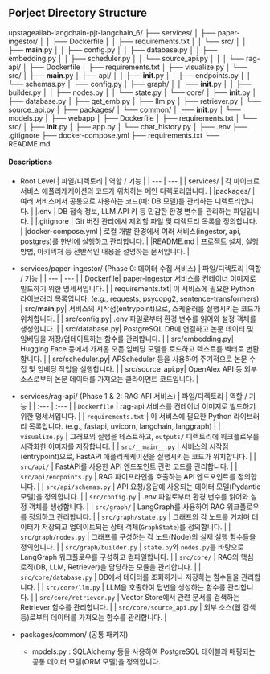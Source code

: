 ## Porject Directory Structure
upstageailab-langchain-pjt-langchain_6/
├── services/
│   ├── paper-ingestor/
│   │   ├── Dockerfile
│   │   ├── requirements.txt
│   │   └── src/
│   │       ├── __main__.py
│   │       ├── config.py
│   │       ├── database.py
│   │       ├── embedding.py
│   │       ├── scheduler.py
│   │       └── source_api.py
│   │
│   └── rag-api/
│       ├── Dockerfile
│       ├── requirements.txt
│       ├── visualize.py
│       └── src/
│           ├── __main__.py
│           ├── api/
│           │   ├── __init__.py
│           │   ├── endpoints.py
│           │   └── schemas.py
│           ├── config.py
│           ├── graph/
│           │   ├── __init__.py
│           │   ├── builder.py
│           │   ├── nodes.py
│           │   └── state.py
│           └── core/
│               ├── __init__.py
│               ├── database.py
│               ├── get_emb.py
│               ├── llm.py
│               ├── retriever.py
│               └── source_api.py
│
├── packages/
│   └── common/
│       ├── __init__.py
│       └── models.py
│
├── webapp
│   ├── Dockerfile
│   ├── requirements.txt
│   └── src/
│       ├── __init__.py
│       ├── app.py
│       └── chat_history.py
│
├── .env
├── .gitignore
├── docker-compose.yml
├── requirements.txt
└── README.md

#### Descriptions
- Root Level
    | 파일/디렉토리 |	역할 / 기능 |
    | --- | --- |
    | services/ |	각 마이크로서비스 애플리케케이션의 코드가 위치하는 메인 디렉토리입니다. |
    |packages/ |	여러 서비스에서 공통으로 사용하는 코드(예: DB 모델)를 관리하는 디렉토리입니다. |
    |.env |	DB 접속 정보, LLM API 키 등 민감한 환경 변수를 관리하는 파일입니다. |
    |.gitignore |	Git 버전 관리에서 제외할 파일 및 디렉토리 목록을 정의합니다. |
    |docker-compose.yml |	로컬 개발 환경에서 여러 서비스(ingestor, api, postgres)를 한번에 실행하고 관리합니다. |
    |README.md |	프로젝트 설치, 실행 방법, 아키텍처 등 전반적인 내용을 설명하는 문서입니다. |

- services/paper-ingestor/ (Phase 0: 데이터 수집 서비스)
    | 파일/디렉토리	|역할 / 기능 |
    | --- | --- |
    | Dockerfile|	paper-ingestor 서비스를 컨테이너 이미지로 빌드하기 위한 명세서입니다. |
    | requirements.txt|	이 서비스에 필요한 Python 라이브러리 목록입니다. (e.g., requests, psycopg2, sentence-transformers)
    | src/__main__.py|	서비스의 시작점(entrypoint)으로, 스케줄러를 실행시키는 코드가 위치합니다. |
    | src/config.py|	.env 파일로부터 환경 변수를 읽어와 설정 객체를 생성합니다. |
    | src/database.py|	PostgreSQL DB에 연결하고 논문 데이터 및 임베딩을 저장/업데이트하는 함수를 관리합니다. |
    | src/embedding.py|	Hugging Face 등에서 가져온 오픈 임베딩 모델을 로드하고 텍스트를 벡터로 변환합니다. |
    | src/scheduler.py|	APScheduler 등을 사용하여 주기적으로 논문 수집 및 임베딩 작업을 실행합니다. |
    | src/source_api.py|	OpenAlex API 등 외부 소스로부터 논문 데이터를 가져오는 클라이언트 코드입니다. |

- services/rag-api/ (Phase 1 & 2: RAG API 서비스)
    | 파일/디렉토리 | 역할 / 기능 |
    | :--- | :--- |
    | `Dockerfile` | rag-api 서비스를 컨테이너 이미지로 빌드하기 위한 명세서입니다. |
    | `requirements.txt` | 이 서비스에 필요한 Python 라이브러리 목록입니다. (e.g., fastapi, uvicorn, langchain, langgraph) |
    | `visualize.py` | 그래프의 실행을 테스트하고, `outputs/` 디렉토리에 워크플로우를 시각화한 이미지를 저장합니다. |
    | `src/__main__.py` | 서비스의 시작점(entrypoint)으로, FastAPI 애플리케케이션을 실행시키는 코드가 위치합니다. |
    | `src/api/` | FastAPI를 사용한 API 엔드포인트 관련 코드를 관리합니다. |
    | `src/api/endpoints.py` | RAG 파이프라인을 호출하는 API 엔드포인트를 정의합니다. |
    | `src/api/schemas.py` | API 요청/응답에 사용되는 데이터 모델(Pydantic 모델)을 정의합니다. |
    | `src/config.py` | .env 파일로부터 환경 변수를 읽어와 설정 객체를 생성합니다. |
    | `src/graph/` | LangGraph를 사용하여 RAG 워크플로우를 정의하고 관리합니다. |
    | `src/graph/state.py` | 그래프의 각 노드를 거치며 데이터가 저장되고 업데이트되는 상태 객체(`GraphState`)를 정의합니다. |
    | `src/graph/nodes.py` | 그래프를 구성하는 각 노드(Node)의 실제 실행 함수들을 정의합니다. |
    | `src/graph/builder.py` | `state.py`와 `nodes.py`를 바탕으로 LangGraph 워크플로우를 구성하고 컴파일합니다. |
    | `src/core/` | RAG의 핵심 로직(DB, LLM, Retriever)을 담당하는 모듈을 관리합니다. |
    | `src/core/database.py` | DB에서 데이터를 조회하거나 저장하는 함수들을 관리합니다. |
    | `src/core/llm.py` | LLM을 호출하여 답변을 생성하는 함수를 관리합니다. |
    | `src/core/retriever.py` | Vector Store에서 관련 문서를 검색하는 Retriever 함수를 관리합니다. |
    | `src/core/source_api.py` | 외부 소스(웹 검색 등)로부터 데이터를 가져오는 함수를 관리합니다. |

- packages/common/ (공통 패키지)
    - models.py :	SQLAlchemy 등을 사용하여 PostgreSQL 테이블과 매핑되는 공통 데이터 모델(ORM 모델)을 정의합니다.
